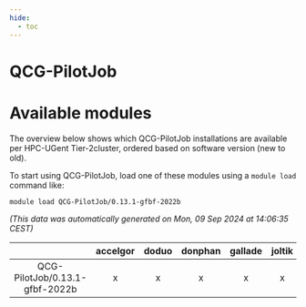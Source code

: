 ```yaml
---
hide:
  - toc
---
```


QCG-PilotJob
============

# Available modules


The overview below shows which QCG-PilotJob installations are available per HPC-UGent Tier-2cluster, ordered based on software version (new to old).

To start using QCG-PilotJob, load one of these modules using a `module load` command like:

```shell
module load QCG-PilotJob/0.13.1-gfbf-2022b
```

*(This data was automatically generated on Mon, 09 Sep 2024 at 14:06:35 CEST)*  

| |accelgor|doduo|donphan|gallade|joltik|shinx|skitty|
| :---: | :---: | :---: | :---: | :---: | :---: | :---: | :---: |
|QCG-PilotJob/0.13.1-gfbf-2022b|x|x|x|x|x|x|x|
